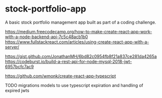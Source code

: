 # stock-portfolio-app
A basic stock portfolio management app built as part of a coding challenge.


https://medium.freecodecamp.org/how-to-make-create-react-app-work-with-a-node-backend-api-7c5c48acb1b0
https://www.fullstackreact.com/articles/using-create-react-app-with-a-server/

https://gist.github.com/JonathanMH/6bd82c0954fb8f21a837ce281da4265a
https://codeburst.io/build-a-rest-api-for-node-mysql-2018-jwt-6957bcfc7ac9

https://github.com/wmonk/create-react-app-typescript

TODO
migrations
models to use typescript
expiration and handling of expired jwts